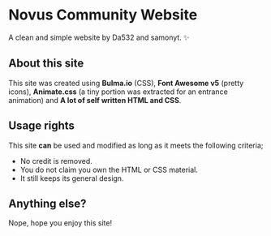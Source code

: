 # Novus Community Website

A clean and simple website by Da532 and samonyt. ✨

## About this site

This site was created using **Bulma.io** (CSS), **Font Awesome v5** (pretty icons), **Animate.css** (a tiny portion was extracted for an entrance animation) and **A lot of self written HTML and CSS**.

## Usage rights

This site **__can__** be used and modified as long as it meets the following criteria;

* No credit is removed.
* You do not claim you own the HTML or CSS material.
* It still keeps its general design.

## Anything else?

Nope, hope you enjoy this site!
